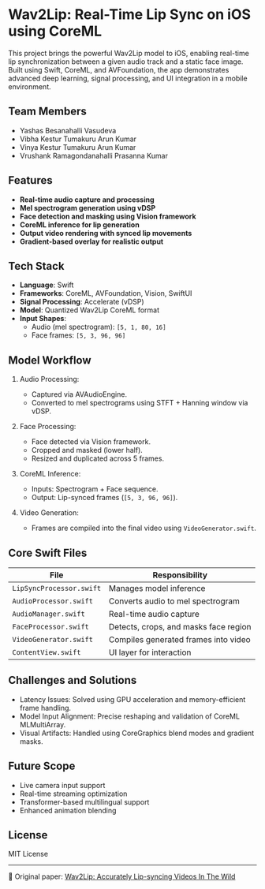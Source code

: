 # Wav2Lip: Real-Time Lip Sync on iOS using CoreML

This project brings the powerful Wav2Lip model to iOS, enabling real-time lip synchronization between a given audio track and a static face image. Built using Swift, CoreML, and AVFoundation, the app demonstrates advanced deep learning, signal processing, and UI integration in a mobile environment.


## Team Members
- Yashas Besanahalli Vasudeva
- Vibha Kestur Tumakuru Arun Kumar
- Vinya Kestur Tumakuru Arun Kumar
- Vrushank Ramagondanahalli Prasanna Kumar

##  Features
- **Real-time audio capture and processing**
- **Mel spectrogram generation using vDSP**
- **Face detection and masking using Vision framework**
- **CoreML inference for lip generation**
- **Output video rendering with synced lip movements**
- **Gradient-based overlay for realistic output**

##  Tech Stack
- **Language**: Swift
- **Frameworks**: CoreML, AVFoundation, Vision, SwiftUI
- **Signal Processing**: Accelerate (vDSP)
- **Model**: Quantized Wav2Lip CoreML format
- **Input Shapes**:
  - Audio (mel spectrogram): `[5, 1, 80, 16]`
  - Face frames: `[5, 3, 96, 96]`

## Model Workflow

1. Audio Processing:
   - Captured via AVAudioEngine.
   - Converted to mel spectrograms using STFT + Hanning window via vDSP.

2. Face Processing:
   - Face detected via Vision framework.
   - Cropped and masked (lower half).
   - Resized and duplicated across 5 frames.

3. CoreML Inference:
   - Inputs: Spectrogram + Face sequence.
   - Output: Lip-synced frames (`[5, 3, 96, 96]`).

4. Video Generation:
   - Frames are compiled into the final video using `VideoGenerator.swift`.

## Core Swift Files

| File | Responsibility |
|------|----------------|
| `LipSyncProcessor.swift` | Manages model inference |
| `AudioProcessor.swift` | Converts audio to mel spectrogram |
| `AudioManager.swift` | Real-time audio capture |
| `FaceProcessor.swift` | Detects, crops, and masks face region |
| `VideoGenerator.swift` | Compiles generated frames into video |
| `ContentView.swift` | UI layer for interaction |

##  Challenges and Solutions
- Latency Issues: Solved using GPU acceleration and memory-efficient frame handling.
- Model Input Alignment: Precise reshaping and validation of CoreML MLMultiArray.
- Visual Artifacts: Handled using CoreGraphics blend modes and gradient masks.

## Future Scope
- Live camera input support
- Real-time streaming optimization
- Transformer-based multilingual support
- Enhanced animation blending

##  License
MIT License

---

🔗 Original paper: [Wav2Lip: Accurately Lip-syncing Videos In The Wild](https://arxiv.org/abs/2008.10010)

